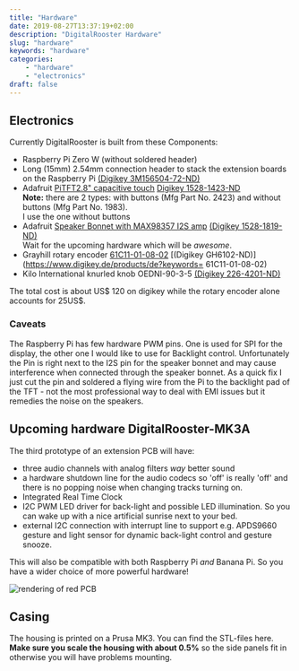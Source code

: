 ```yaml
---
title: "Hardware"
date: 2019-08-27T13:37:19+02:00
description: "DigitalRooster Hardware"
slug: "hardware"
keywords: "hardware"
categories:
    - "hardware"
    - "electronics"
draft: false
---
```

## Electronics

Currently DigitalRooster is built from these Components:

* Raspberry Pi Zero W (without soldered header)
* Long (15mm) 2.54mm connection header to stack the extension boards on the Raspberry Pi
  [(Digikey 3M156504-72-ND)](https://www.digikey.de/products/de?keywords=3M156504-72-ND)
* Adafruit [PiTFT2.8" capacitive touch](https://learn.adafruit.com/downloads/pdf/adafruit-2-8-pitft-capacitive-touch.pdf)
  [Digikey 1528-1423-ND](https://www.digikey.com/product-detail/en/adafruit-industries-llc/1983/1528-1423-ND/5699178)\
  __Note:__ there are 2 types: with buttons (Mfg Part No. 2423) and without
  buttons (Mfg Part No. 1983). \
  I use the one without buttons
* Adafruit [Speaker Bonnet with MAX98357 I2S amp](https://cdn-learn.adafruit.com/downloads/pdf/adafruit-speaker-bonnet-for-raspberry-pi.pdf)
  [(Digikey 1528-1819-ND)](https://www.digikey.de/products/de?keywords=1528-1819-ND) \
  Wait for the upcoming hardware which will be _*awesome*_.
* Grayhill rotary encoder [61C11-01-08-02](http://lgrws01.grayhill.com/web1/images/ProductImages/I-21-22.pdf)
  [(Digikey GH6102-ND)](https://www.digikey.de/products/de?keywords= 61C11-01-08-02)
* Kilo International knurled knob OEDNI-90-3-5
  [(Digikey 226-4201-ND)](https://www.digikey.de/products/de?keywords=OEDNI-90-3-5)

The total cost is about US$ 120 on digikey while the rotary encoder alone accounts
for 25US$.

### Caveats

The Raspberry Pi has few hardware PWM pins. One is used for SPI for the display,
the other one I would like to use for Backlight control. Unfortunately the Pin
is right next to the I2S pin for the speaker bonnet and may cause interference
when connected through the speaker bonnet. As a quick fix I just cut the pin and
soldered a flying wire from the Pi to the backlight pad of the TFT - not the
most professional way to deal with EMI issues but it remedies the noise on the
speakers.

## Upcoming hardware DigitalRooster-MK3A

The third prototype of an extension PCB will have:

*   three audio channels with analog filters
    _way_ better sound
*   a hardware shutdown line for the audio codecs so 'off' is really 'off' and
    there is no popping noise when changing tracks turning on.
*   Integrated Real Time Clock
*   I2C PWM LED driver for back-light and possible LED illumination.
    So you can wake up with a nice artificial sunrise next to your bed.
*   external I2C connection with interrupt line to support e.g. APDS9660 gesture
    and light sensor for dynamic back-light control and gesture snooze.

This will also be compatible with both Raspberry Pi _and_ Banana Pi. So you have
a wider choice of more powerful hardware!

<img src="/img/news/DigitalRooster-Mk2a.webp" alt="rendering of red PCB"
	title="second attempt pcb" class="image small" />

## Casing

The housing is printed on a Prusa MK3. You can find the STL-files here.  __Make
sure you scale the housing with about 0.5%__ so the side panels fit in otherwise
you will have problems mounting.
